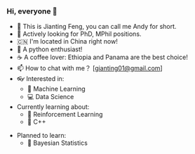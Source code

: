 ### Hi, everyone :wave:

- :telescope: This is Jianting Feng, you can call me Andy for short. 
- :eyes: Actively looking for PhD, MPhil positions.
- :cn: I'm located in China right now!
- :snake: A python enthusiast!
- :coffee: A coffee lover: Ethiopia and Panama are the best choice!
- :mailbox: How to chat with me？ [gianting01@gmail.com]
- :eyeglasses: Interested in:
  - :slot_machine: Machine Learning
  - :computer: Data Science
- Currently learning about:
  - :slot_machine: Reinforcement Learning
  - :seedling: C++
<!--   - :bulb: Theoretical Machine Learning  -->

- Planned to learn:
  - :watermelon: Bayesian Statistics
<!-- - Living with my Beagle dog :dog2:!
- Dream to travel: :jp:, :us:, :uk: and :ca:
 -->

